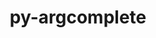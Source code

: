 ---
title: "py-argcomplete"
layout: cache
categories: [package, develop]
meta: {"versions": ["3.1.2"], "compilers": ["gcc@=10.2.1", "gcc@=7.5.0"], "oss": ["centos7", "ubuntu18.04"], "platforms": ["linux"], "targets": ["x86_64_v3"], "stacks": ["developer-tools", "developer-tools-manylinux2014", "root"], "num_specs": 10, "num_specs_by_stack": {"root": 10, "developer-tools-manylinux2014": 6, "developer-tools": 4}}
spec_details: [{"hash": "2jsrodwo4wq7kqtdljaw23j5t7udjy52", "compiler": "gcc@=10.2.1", "versions": ["3.1.2"], "os": "centos7", "platform": "linux", "target": "x86_64_v3", "variants": ["build_system=python_pip"], "stacks": ["root", "developer-tools-manylinux2014"], "size": "-", "tarball": "https://binaries.spack.io/develop/build_cache/linux-centos7-x86_64_v3/gcc-10.2.1/py-argcomplete-3.1.2/linux-centos7-x86_64_v3-gcc-10.2.1-py-argcomplete-3.1.2-2jsrodwo4wq7kqtdljaw23j5t7udjy52.spack"}, {"hash": "aoexx7gfhhhm6qkncqxqwkxghtixptio", "compiler": "gcc@=10.2.1", "versions": ["3.1.2"], "os": "centos7", "platform": "linux", "target": "x86_64_v3", "variants": ["build_system=python_pip"], "stacks": ["root", "developer-tools-manylinux2014"], "size": "-", "tarball": "https://binaries.spack.io/develop/build_cache/linux-centos7-x86_64_v3/gcc-10.2.1/py-argcomplete-3.1.2/linux-centos7-x86_64_v3-gcc-10.2.1-py-argcomplete-3.1.2-aoexx7gfhhhm6qkncqxqwkxghtixptio.spack"}, {"hash": "2zwewlbohhwojlcwp5sqhtfddi7t35ev", "compiler": "gcc@=10.2.1", "versions": ["3.1.2"], "os": "centos7", "platform": "linux", "target": "x86_64_v3", "variants": ["build_system=python_pip"], "stacks": ["root", "developer-tools-manylinux2014"], "size": "-", "tarball": "https://binaries.spack.io/develop/build_cache/linux-centos7-x86_64_v3/gcc-10.2.1/py-argcomplete-3.1.2/linux-centos7-x86_64_v3-gcc-10.2.1-py-argcomplete-3.1.2-2zwewlbohhwojlcwp5sqhtfddi7t35ev.spack"}, {"hash": "hgxc3mkenoqadgnmi522mej6foo3f327", "compiler": "gcc@=10.2.1", "versions": ["3.1.2"], "os": "centos7", "platform": "linux", "target": "x86_64_v3", "variants": ["build_system=python_pip"], "stacks": ["root", "developer-tools-manylinux2014"], "size": "-", "tarball": "https://binaries.spack.io/develop/build_cache/linux-centos7-x86_64_v3/gcc-10.2.1/py-argcomplete-3.1.2/linux-centos7-x86_64_v3-gcc-10.2.1-py-argcomplete-3.1.2-hgxc3mkenoqadgnmi522mej6foo3f327.spack"}, {"hash": "pu3tj5jxcz3ns5p5cwpzem2k63d7echx", "compiler": "gcc@=10.2.1", "versions": ["3.1.2"], "os": "centos7", "platform": "linux", "target": "x86_64_v3", "variants": ["build_system=python_pip"], "stacks": ["root", "developer-tools-manylinux2014"], "size": "-", "tarball": "https://binaries.spack.io/develop/build_cache/linux-centos7-x86_64_v3/gcc-10.2.1/py-argcomplete-3.1.2/linux-centos7-x86_64_v3-gcc-10.2.1-py-argcomplete-3.1.2-pu3tj5jxcz3ns5p5cwpzem2k63d7echx.spack"}, {"hash": "twsetfvrqtlyurks346clih6tjsng5hp", "compiler": "gcc@=10.2.1", "versions": ["3.1.2"], "os": "centos7", "platform": "linux", "target": "x86_64_v3", "variants": ["build_system=python_pip"], "stacks": ["root", "developer-tools-manylinux2014"], "size": "-", "tarball": "https://binaries.spack.io/develop/build_cache/linux-centos7-x86_64_v3/gcc-10.2.1/py-argcomplete-3.1.2/linux-centos7-x86_64_v3-gcc-10.2.1-py-argcomplete-3.1.2-twsetfvrqtlyurks346clih6tjsng5hp.spack"}, {"hash": "w3am7goxbsrcxzsoh5jirinivv7tww4d", "compiler": "gcc@=7.5.0", "versions": ["3.1.2"], "os": "ubuntu18.04", "platform": "linux", "target": "x86_64_v3", "variants": ["build_system=python_pip"], "stacks": ["root", "developer-tools"], "size": "-", "tarball": "https://binaries.spack.io/develop/build_cache/linux-ubuntu18.04-x86_64_v3/gcc-7.5.0/py-argcomplete-3.1.2/linux-ubuntu18.04-x86_64_v3-gcc-7.5.0-py-argcomplete-3.1.2-w3am7goxbsrcxzsoh5jirinivv7tww4d.spack"}, {"hash": "vbtmpngcxacgpykee3qyqreddp23llhb", "compiler": "gcc@=7.5.0", "versions": ["3.1.2"], "os": "ubuntu18.04", "platform": "linux", "target": "x86_64_v3", "variants": ["build_system=python_pip"], "stacks": ["root", "developer-tools"], "size": "-", "tarball": "https://binaries.spack.io/develop/build_cache/linux-ubuntu18.04-x86_64_v3/gcc-7.5.0/py-argcomplete-3.1.2/linux-ubuntu18.04-x86_64_v3-gcc-7.5.0-py-argcomplete-3.1.2-vbtmpngcxacgpykee3qyqreddp23llhb.spack"}, {"hash": "m5g7uvbjd4wmda2cxibal4jj7ezgivfj", "compiler": "gcc@=7.5.0", "versions": ["3.1.2"], "os": "ubuntu18.04", "platform": "linux", "target": "x86_64_v3", "variants": ["build_system=python_pip"], "stacks": ["root", "developer-tools"], "size": "-", "tarball": "https://binaries.spack.io/develop/build_cache/linux-ubuntu18.04-x86_64_v3/gcc-7.5.0/py-argcomplete-3.1.2/linux-ubuntu18.04-x86_64_v3-gcc-7.5.0-py-argcomplete-3.1.2-m5g7uvbjd4wmda2cxibal4jj7ezgivfj.spack"}, {"hash": "li26u72gski5xlbeukktovpbxmip7omo", "compiler": "gcc@=7.5.0", "versions": ["3.1.2"], "os": "ubuntu18.04", "platform": "linux", "target": "x86_64_v3", "variants": ["build_system=python_pip"], "stacks": ["root", "developer-tools"], "size": "-", "tarball": "https://binaries.spack.io/develop/build_cache/linux-ubuntu18.04-x86_64_v3/gcc-7.5.0/py-argcomplete-3.1.2/linux-ubuntu18.04-x86_64_v3-gcc-7.5.0-py-argcomplete-3.1.2-li26u72gski5xlbeukktovpbxmip7omo.spack"}]
---